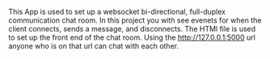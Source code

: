 This App is used to set up a websocket bi-directional, full-duplex communication chat room. In this project you with see evenets for when the client connects, sends a message, and disconnects. The HTMl file is used to set up the front end of the chat room. Using the http://127.0.0.1:5000 url anyone who is on that url can chat with each other.